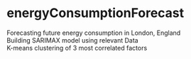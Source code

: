 # energyConsumptionForecast
Forecasting future energy consumption in London, England\
Building SARIMAX model using relevant Data\
K-means clustering of 3 most correlated factors
